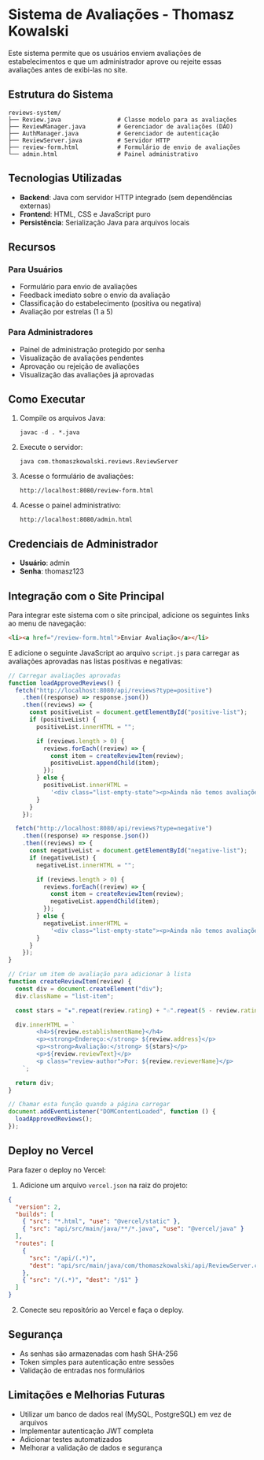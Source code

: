 # Sistema de Avaliações - Thomasz Kowalski

Este sistema permite que os usuários enviem avaliações de estabelecimentos e que um administrador aprove ou rejeite essas avaliações antes de exibi-las no site.

## Estrutura do Sistema

```
reviews-system/
├── Review.java                # Classe modelo para as avaliações
├── ReviewManager.java         # Gerenciador de avaliações (DAO)
├── AuthManager.java           # Gerenciador de autenticação
├── ReviewServer.java          # Servidor HTTP
├── review-form.html           # Formulário de envio de avaliações
└── admin.html                 # Painel administrativo
```

## Tecnologias Utilizadas

- **Backend**: Java com servidor HTTP integrado (sem dependências externas)
- **Frontend**: HTML, CSS e JavaScript puro
- **Persistência**: Serialização Java para arquivos locais

## Recursos

### Para Usuários

- Formulário para envio de avaliações
- Feedback imediato sobre o envio da avaliação
- Classificação do estabelecimento (positiva ou negativa)
- Avaliação por estrelas (1 a 5)

### Para Administradores

- Painel de administração protegido por senha
- Visualização de avaliações pendentes
- Aprovação ou rejeição de avaliações
- Visualização das avaliações já aprovadas

## Como Executar

1. Compile os arquivos Java:

   ```
   javac -d . *.java
   ```

2. Execute o servidor:

   ```
   java com.thomaszkowalski.reviews.ReviewServer
   ```

3. Acesse o formulário de avaliações:

   ```
   http://localhost:8080/review-form.html
   ```

4. Acesse o painel administrativo:
   ```
   http://localhost:8080/admin.html
   ```

## Credenciais de Administrador

- **Usuário**: admin
- **Senha**: thomasz123

## Integração com o Site Principal

Para integrar este sistema com o site principal, adicione os seguintes links ao menu de navegação:

```html
<li><a href="/review-form.html">Enviar Avaliação</a></li>
```

E adicione o seguinte JavaScript ao arquivo `script.js` para carregar as avaliações aprovadas nas listas positivas e negativas:

```javascript
// Carregar avaliações aprovadas
function loadApprovedReviews() {
  fetch("http://localhost:8080/api/reviews?type=positive")
    .then((response) => response.json())
    .then((reviews) => {
      const positiveList = document.getElementById("positive-list");
      if (positiveList) {
        positiveList.innerHTML = "";

        if (reviews.length > 0) {
          reviews.forEach((review) => {
            const item = createReviewItem(review);
            positiveList.appendChild(item);
          });
        } else {
          positiveList.innerHTML =
            '<div class="list-empty-state"><p>Ainda não temos avaliações positivas. Seja o primeiro a contribuir!</p></div>';
        }
      }
    });

  fetch("http://localhost:8080/api/reviews?type=negative")
    .then((response) => response.json())
    .then((reviews) => {
      const negativeList = document.getElementById("negative-list");
      if (negativeList) {
        negativeList.innerHTML = "";

        if (reviews.length > 0) {
          reviews.forEach((review) => {
            const item = createReviewItem(review);
            negativeList.appendChild(item);
          });
        } else {
          negativeList.innerHTML =
            '<div class="list-empty-state"><p>Ainda não temos avaliações negativas. Ótima notícia!</p></div>';
        }
      }
    });
}

// Criar um item de avaliação para adicionar à lista
function createReviewItem(review) {
  const div = document.createElement("div");
  div.className = "list-item";

  const stars = "★".repeat(review.rating) + "☆".repeat(5 - review.rating);

  div.innerHTML = `
        <h4>${review.establishmentName}</h4>
        <p><strong>Endereço:</strong> ${review.address}</p>
        <p><strong>Avaliação:</strong> ${stars}</p>
        <p>${review.reviewText}</p>
        <p class="review-author">Por: ${review.reviewerName}</p>
    `;

  return div;
}

// Chamar esta função quando a página carregar
document.addEventListener("DOMContentLoaded", function () {
  loadApprovedReviews();
});
```

## Deploy no Vercel

Para fazer o deploy no Vercel:

1. Adicione um arquivo `vercel.json` na raiz do projeto:

```json
{
  "version": 2,
  "builds": [
    { "src": "*.html", "use": "@vercel/static" },
    { "src": "api/src/main/java/**/*.java", "use": "@vercel/java" }
  ],
  "routes": [
    {
      "src": "/api/(.*)",
      "dest": "api/src/main/java/com/thomaszkowalski/api/ReviewServer.class"
    },
    { "src": "/(.*)", "dest": "/$1" }
  ]
}
```

2. Conecte seu repositório ao Vercel e faça o deploy.

## Segurança

- As senhas são armazenadas com hash SHA-256
- Token simples para autenticação entre sessões
- Validação de entradas nos formulários

## Limitações e Melhorias Futuras

- Utilizar um banco de dados real (MySQL, PostgreSQL) em vez de arquivos
- Implementar autenticação JWT completa
- Adicionar testes automatizados
- Melhorar a validação de dados e segurança
